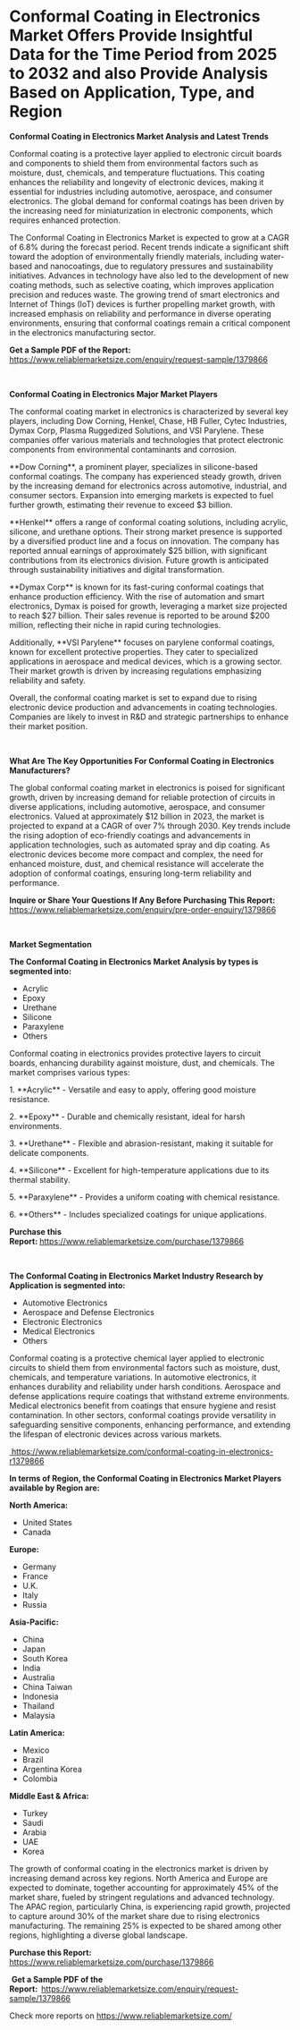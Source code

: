 <p><h1>Conformal Coating in Electronics Market Offers Provide Insightful Data for the Time Period from 2025 to 2032 and also Provide Analysis Based on Application, Type, and Region</h1></p><p><strong>Conformal Coating in Electronics Market Analysis and Latest Trends</strong></p>
<p><p>Conformal coating is a protective layer applied to electronic circuit boards and components to shield them from environmental factors such as moisture, dust, chemicals, and temperature fluctuations. This coating enhances the reliability and longevity of electronic devices, making it essential for industries including automotive, aerospace, and consumer electronics. The global demand for conformal coatings has been driven by the increasing need for miniaturization in electronic components, which requires enhanced protection.</p><p>The Conformal Coating in Electronics Market is expected to grow at a CAGR of 6.8% during the forecast period. Recent trends indicate a significant shift toward the adoption of environmentally friendly materials, including water-based and nanocoatings, due to regulatory pressures and sustainability initiatives. Advances in technology have also led to the development of new coating methods, such as selective coating, which improves application precision and reduces waste. The growing trend of smart electronics and Internet of Things (IoT) devices is further propelling market growth, with increased emphasis on reliability and performance in diverse operating environments, ensuring that conformal coatings remain a critical component in the electronics manufacturing sector.</p></p>
<p><strong>Get a Sample PDF of the Report:&nbsp;</strong> <a href="https://www.reliablemarketsize.com/enquiry/request-sample/1379866?utm_campaign=2843&utm_medium=2&utm_source=Github&utm_content=ia&utm_term=28022025&utm_id=conformal-coating-in-electronics">https://www.reliablemarketsize.com/enquiry/request-sample/1379866</a></p>
<p>&nbsp;</p>
<p><strong>Conformal Coating in Electronics Major Market Players</strong></p>
<p><p>The conformal coating market in electronics is characterized by several key players, including Dow Corning, Henkel, Chase, HB Fuller, Cytec Industries, Dymax Corp, Plasma Ruggedized Solutions, and VSI Parylene. These companies offer various materials and technologies that protect electronic components from environmental contaminants and corrosion.</p><p>**Dow Corning**, a prominent player, specializes in silicone-based conformal coatings. The company has experienced steady growth, driven by the increasing demand for electronics across automotive, industrial, and consumer sectors. Expansion into emerging markets is expected to fuel further growth, estimating their revenue to exceed $3 billion.</p><p>**Henkel** offers a range of conformal coating solutions, including acrylic, silicone, and urethane options. Their strong market presence is supported by a diversified product line and a focus on innovation. The company has reported annual earnings of approximately $25 billion, with significant contributions from its electronics division. Future growth is anticipated through sustainability initiatives and digital transformation.</p><p>**Dymax Corp** is known for its fast-curing conformal coatings that enhance production efficiency. With the rise of automation and smart electronics, Dymax is poised for growth, leveraging a market size projected to reach $27 billion. Their sales revenue is reported to be around $200 million, reflecting their niche in rapid curing technologies.</p><p>Additionally, **VSI Parylene** focuses on parylene conformal coatings, known for excellent protective properties. They cater to specialized applications in aerospace and medical devices, which is a growing sector. Their market growth is driven by increasing regulations emphasizing reliability and safety.</p><p>Overall, the conformal coating market is set to expand due to rising electronic device production and advancements in coating technologies. Companies are likely to invest in R&D and strategic partnerships to enhance their market position.</p></p>
<p>&nbsp;</p>
<p><strong>What Are The Key Opportunities For Conformal Coating in Electronics Manufacturers?</strong></p>
<p><p>The global conformal coating market in electronics is poised for significant growth, driven by increasing demand for reliable protection of circuits in diverse applications, including automotive, aerospace, and consumer electronics. Valued at approximately $12 billion in 2023, the market is projected to expand at a CAGR of over 7% through 2030. Key trends include the rising adoption of eco-friendly coatings and advancements in application technologies, such as automated spray and dip coating. As electronic devices become more compact and complex, the need for enhanced moisture, dust, and chemical resistance will accelerate the adoption of conformal coatings, ensuring long-term reliability and performance.</p></p>
<p><strong>Inquire or Share Your Questions If Any Before Purchasing This Report:</strong> <a href="https://www.reliablemarketsize.com/enquiry/pre-order-enquiry/1379866?utm_campaign=2843&utm_medium=2&utm_source=Github&utm_content=ia&utm_term=28022025&utm_id=conformal-coating-in-electronics">https://www.reliablemarketsize.com/enquiry/pre-order-enquiry/1379866</a></p>
<p>&nbsp;</p>
<p><strong>Market Segmentation</strong></p>
<p><strong>The Conformal Coating in Electronics Market Analysis by types is segmented into:</strong></p>
<p><ul><li>Acrylic</li><li>Epoxy</li><li>Urethane</li><li>Silicone</li><li>Paraxylene</li><li>Others</li></ul></p>
<p><p>Conformal coating in electronics provides protective layers to circuit boards, enhancing durability against moisture, dust, and chemicals. The market comprises various types: </p><p>1. **Acrylic** - Versatile and easy to apply, offering good moisture resistance.</p><p>2. **Epoxy** - Durable and chemically resistant, ideal for harsh environments. </p><p>3. **Urethane** - Flexible and abrasion-resistant, making it suitable for delicate components.</p><p>4. **Silicone** - Excellent for high-temperature applications due to its thermal stability.</p><p>5. **Paraxylene** - Provides a uniform coating with chemical resistance.</p><p>6. **Others** - Includes specialized coatings for unique applications.</p></p>
<p><strong>Purchase this Report:&nbsp;</strong><a href="https://www.reliablemarketsize.com/purchase/1379866?utm_campaign=2843&utm_medium=2&utm_source=Github&utm_content=ia&utm_term=28022025&utm_id=conformal-coating-in-electronics">https://www.reliablemarketsize.com/purchase/1379866</a></p>
<p>&nbsp;</p>
<p><strong>The Conformal Coating in Electronics Market Industry Research by Application is segmented into:</strong></p>
<p><ul><li>Automotive Electronics</li><li>Aerospace and Defense Electronics</li><li>Electronic Electronics</li><li>Medical Electronics</li><li>Others</li></ul></p>
<p><p>Conformal coating is a protective chemical layer applied to electronic circuits to shield them from environmental factors such as moisture, dust, chemicals, and temperature variations. In automotive electronics, it enhances durability and reliability under harsh conditions. Aerospace and defense applications require coatings that withstand extreme environments. Medical electronics benefit from coatings that ensure hygiene and resist contamination. In other sectors, conformal coatings provide versatility in safeguarding sensitive components, enhancing performance, and extending the lifespan of electronic devices across various markets.</p></p>
<p><a href="https://www.reliablemarketsize.com/conformal-coating-in-electronics-r1379866?utm_campaign=2843&utm_medium=2&utm_source=Github&utm_content=ia&utm_term=28022025&utm_id=conformal-coating-in-electronics">&nbsp;https://www.reliablemarketsize.com/conformal-coating-in-electronics-r1379866</a></p>
<p><strong>In terms of Region, the Conformal Coating in Electronics Market Players available by Region are:</strong></p>
<p>
    <p> <strong> North America: </strong>
        <ul>
            <li>United States</li>
            <li>Canada</li>
        </ul>
        </p> 
    <p> <strong> Europe: </strong>
        <ul>
            <li>Germany</li>
            <li>France</li>
            <li>U.K.</li>
            <li>Italy</li>
            <li>Russia</li>
        </ul>
        </p> 
    <p> <strong> Asia-Pacific: </strong>
        <ul>
            <li>China</li>
            <li>Japan</li>
            <li>South Korea</li>
            <li>India</li>
            <li>Australia</li>
            <li>China Taiwan</li>
            <li>Indonesia</li>
            <li>Thailand</li>
            <li>Malaysia</li>
        </ul>
        </p> 
    <p> <strong> Latin America: </strong>
        <ul>
            <li>Mexico</li>
            <li>Brazil</li>
            <li>Argentina Korea</li>
            <li>Colombia</li>
        </ul>
        </p> 
    <p> <strong> Middle East & Africa: </strong>
        <ul>
            <li>Turkey</li>
            <li>Saudi</li>
            <li>Arabia</li>
            <li>UAE</li>
            <li>Korea</li>
        </ul>
    </p>
    </p>
<p><p>The growth of conformal coating in the electronics market is driven by increasing demand across key regions. North America and Europe are expected to dominate, together accounting for approximately 45% of the market share, fueled by stringent regulations and advanced technology. The APAC region, particularly China, is experiencing rapid growth, projected to capture around 30% of the market share due to rising electronics manufacturing. The remaining 25% is expected to be shared among other regions, highlighting a diverse global landscape.</p></p>
<p><strong>Purchase this Report: </strong><a href="https://www.reliablemarketsize.com/purchase/1379866?utm_campaign=2843&utm_medium=2&utm_source=Github&utm_content=ia&utm_term=28022025&utm_id=conformal-coating-in-electronics">https://www.reliablemarketsize.com/purchase/1379866</a></p>
<p>&nbsp;<strong>Get a Sample PDF of the Report:&nbsp;&nbsp;</strong><a href="https://www.reliablemarketsize.com/enquiry/request-sample/1379866?utm_campaign=2843&utm_medium=2&utm_source=Github&utm_content=ia&utm_term=28022025&utm_id=conformal-coating-in-electronics">https://www.reliablemarketsize.com/enquiry/request-sample/1379866</a></p>
<p><strong></strong></p>
<p>Check more reports on <a href="https://www.reliablemarketsize.com/?utm_campaign=2843&utm_medium=2&utm_source=Github&utm_content=ia&utm_term=28022025&utm_id=conformal-coating-in-electronics">https://www.reliablemarketsize.com/</a></p>